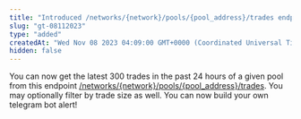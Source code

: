 ```yaml
---
title: "Introduced /networks/{network}/pools/{pool_address}/trades endpoint (Onchain/GT)"
slug: "gt-08112023"
type: "added"
createdAt: "Wed Nov 08 2023 04:09:00 GMT+0000 (Coordinated Universal Time)"
hidden: false
---
```

You can now get the latest 300 trades in the past 24 hours of a given pool from this endpoint [/networks/{network}/pools/{pool_address}/trades](/reference/pool-trades-contract-address). You may optionally filter by trade size as well. You can now build your own telegram bot alert!